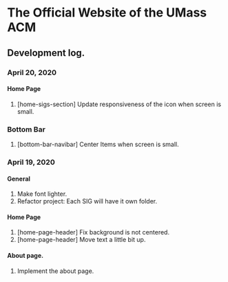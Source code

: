 # The Official Website of the UMass ACM

## Development log.

### April 20, 2020
#### Home Page
1. [home-sigs-section] Update responsiveness of the icon when screen is small.

### Bottom Bar
1. [bottom-bar-navibar] Center Items when screen is small.

### April 19, 2020
#### General
1. Make font lighter.
2. Refactor project: Each SIG will have it own folder.

#### Home Page
1. [home-page-header] Fix background is not centered.
2. [home-page-header] Move text a little bit up.
 
#### About page. 
1. Implement the about page.